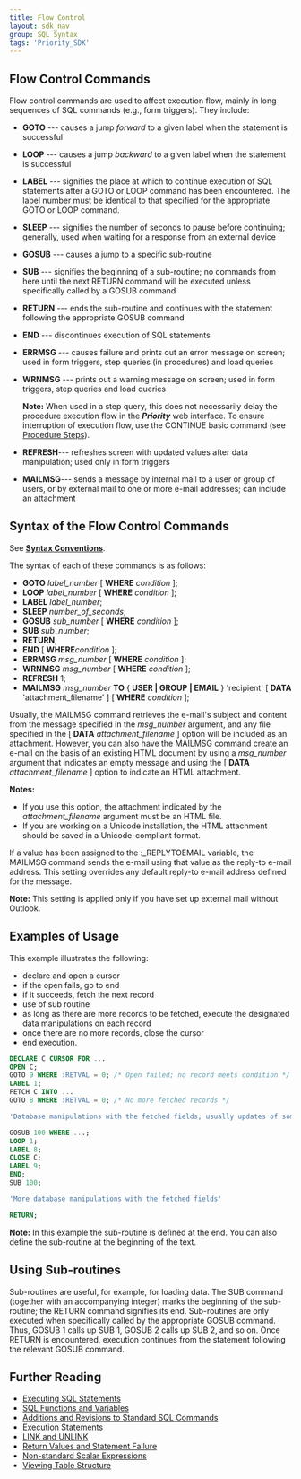 ```yaml
---
title: Flow Control
layout: sdk_nav
group: SQL Syntax
tags: 'Priority_SDK'
---
```


## Flow Control Commands 

Flow control commands are used to affect
execution flow, mainly in long sequences of SQL commands
(e.g., form triggers). They include:

-   **GOTO** --- causes a jump *forward* to a given label when the
    statement is successful
-   **LOOP** --- causes a jump *backward* to a given label when the
    statement is successful
-   **LABEL** --- signifies the place at which to continue execution of
    SQL statements after a GOTO or LOOP command has been encountered.
    The label number must be identical to that specified for the
    appropriate GOTO or LOOP command.
-   **SLEEP** --- signifies the number of seconds to pause before
    continuing; generally, used when waiting for a response from an
    external device
-   **GOSUB** --- causes a jump to a specific sub-routine
-   **SUB** --- signifies the beginning of a sub-routine; no commands
    from here until the next RETURN command will be executed unless
    specifically called by a GOSUB command
-   **RETURN** --- ends the sub-routine and continues with the statement
    following the appropriate GOSUB command
-   **END** --- discontinues execution of SQL statements
-   **ERRMSG** --- causes failure and prints out an error message on
    screen; used in form triggers, step queries (in procedures) and load
    queries
-   **WRNMSG** --- prints out a warning message on screen; used in form
    triggers, step queries and load queries


    **Note:** When used in a step query, this does not necessarily delay the
    procedure execution flow in the ***Priority*** web interface. To ensure
    interruption of execution flow, use the CONTINUE basic command (see
    [Procedure Steps](Procedure-Steps )).

-   **REFRESH**--- refreshes screen with updated values after data
    manipulation; used only in form triggers
-   **MAILMSG**--- sends a message by internal mail to a user or group
    of users, or by external mail to one or more e-mail addresses; can
    include an attachment

## Syntax of the Flow Control Commands 

See [**Syntax Conventions**](SQL-Syntax#Syntax-Conventions" ).

The syntax of each of these commands is as follows:

-   **GOTO** *label_number* \[ **WHERE** *condition* \];
-   **LOOP** *label_number* \[ **WHERE** *condition* \];
-   **LABEL** *label_number*;
-   **SLEEP** *number_of_seconds*;
-   **GOSUB** *sub_number* \[ **WHERE** *condition* \];
-   **SUB** *sub_number*;
-   **RETURN**;
-   **END** \[ **WHERE***condition* \];
-   **ERRMSG** *msg_number* \[ **WHERE** *condition* \];
-   **WRNMSG** *msg_number* \[ **WHERE** *condition* \];
-   **REFRESH** 1;
-   **MAILMSG** *msg_number* **TO** { **USER \| GROUP \| EMAIL** }
    'recipient' [ **DATA** 'attachment_filename' ]
    [ **WHERE** *condition* ];

Usually, the MAILMSG command retrieves the e-mail\'s subject and content
from the message specified in the *msg_number* argument, and any file
specified in the [ **DATA** *attachment_filename* ] option will be
included as an attachment. However, you can also have the MAILMSG
command create an e-mail on the basis of an existing HTML document by
using a *msg_number* argument that indicates an empty message and using
the [ **DATA** *attachment_filename* ] option to indicate an HTML
attachment.


**Notes:**

-   If you use this option, the attachment indicated by the
    *attachment_filename* argument must be an HTML file.
-   If you are working on a Unicode installation, the HTML attachment
    should be saved in a Unicode-compliant format.


If a value has been assigned to the :_REPLYTOEMAIL variable, the
MAILMSG command sends the e-mail using that value as the reply-to e-mail
address. This setting overrides any default reply-to e-mail address
defined for the message.

**Note:** This setting is applied only if you have set up external mail
without Outlook.


## Examples of Usage 

This example illustrates the following:

-   declare and open a cursor
-   if the open fails, go to end
-   if it succeeds, fetch the next record
-   use of sub routine
-   as long as there are more records to be fetched, execute the
    designated data manipulations on each record
-   once there are no more records, close the cursor
-   end execution.

```sql
DECLARE C CURSOR FOR ...
OPEN C;
GOTO 9 WHERE :RETVAL = 0; /* Open failed; no record meets condition */
LABEL 1; 
FETCH C INTO ...
GOTO 8 WHERE :RETVAL = 0; /* No more fetched records */

'Database manipulations with the fetched fields; usually updates of some sort'

GOSUB 100 WHERE ...;
LOOP 1;
LABEL 8;
CLOSE C;
LABEL 9;
END;
SUB 100;

'More database manipulations with the fetched fields'

RETURN;
```

**Note:** In this example the sub-routine is defined at the end. You can
also define the sub-routine at the beginning of the text.


## Using Sub-routines 

Sub-routines are useful, for example, for loading data. The SUB command
(together with an accompanying integer) marks the beginning of the
sub-routine; the RETURN command signifies its end. Sub-routines are only
executed when specifically called by the appropriate GOSUB command.
Thus, GOSUB 1 calls up SUB 1, GOSUB 2 calls up SUB 2, and so on. Once
RETURN is encountered, execution continues from the statement following
the relevant GOSUB command.

## Further Reading 

-   [Executing SQL Statements](Executing-SQL-Statements )
-   [SQL Functions and
    Variables](SQL-Functions-Variables )
-   [Additions and Revisions to Standard SQL
    Commands](Additions-to-SQL-Commands )
-   [Execution Statements](Execution-Statements )
-   [LINK and UNLINK](Link-Unlink )
-   [Return Values and Statement
    Failure](RETVAL-Values )
-   [Non-standard Scalar
    Expressions](Scalar-Expressions )
-   [Viewing Table Structure](TableStructure )
